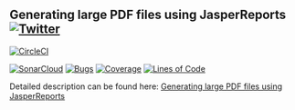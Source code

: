## Generating large PDF files using JasperReports [![Twitter](https://img.shields.io/twitter/follow/piotr_minkowski.svg?style=social&logo=twitter&label=Follow%20Me)](https://twitter.com/piotr_minkowski)

[![CircleCI](https://circleci.com/gh/piomin/sample-jasperreport-boot.svg?style=svg)](https://circleci.com/gh/piomin/sample-jasperreport-boot)

[![SonarCloud](https://sonarcloud.io/images/project_badges/sonarcloud-black.svg)](https://sonarcloud.io/dashboard?id=piomin_sample-jasperreport-boot)
[![Bugs](https://sonarcloud.io/api/project_badges/measure?project=piomin_sample-jasperreport-boot&metric=bugs)](https://sonarcloud.io/dashboard?id=piomin_sample-jasperreport-boot)
[![Coverage](https://sonarcloud.io/api/project_badges/measure?project=piomin_sample-jasperreport-boot&metric=coverage)](https://sonarcloud.io/dashboard?id=piomin_sample-jasperreport-boot)
[![Lines of Code](https://sonarcloud.io/api/project_badges/measure?project=piomin_sample-jasperreport-boot&metric=ncloc)](https://sonarcloud.io/dashboard?id=piomin_sample-jasperreport-boot)

Detailed description can be found here: [Generating large PDF files using JasperReports](https://piotrminkowski.com/2017/06/12/generating-large-pdf-files-using-jasperreports/) 
